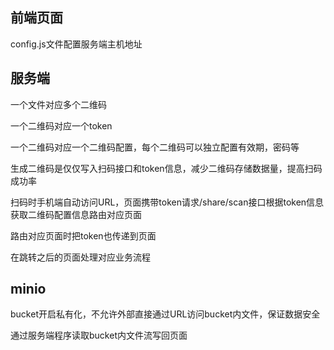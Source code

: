 ## 前端页面

config.js文件配置服务端主机地址

## 服务端

一个文件对应多个二维码

一个二维码对应一个token

一个二维码对应一个二维码配置，每个二维码可以独立配置有效期，密码等

生成二维码是仅仅写入扫码接口和token信息，减少二维码存储数据量，提高扫码成功率

扫码时手机端自动访问URL，页面携带token请求/share/scan接口根据token信息获取二维码配置信息路由对应页面

路由对应页面时把token也传递到页面

在跳转之后的页面处理对应业务流程



## minio

bucket开启私有化，不允许外部直接通过URL访问bucket内文件，保证数据安全

通过服务端程序读取bucket内文件流写回页面